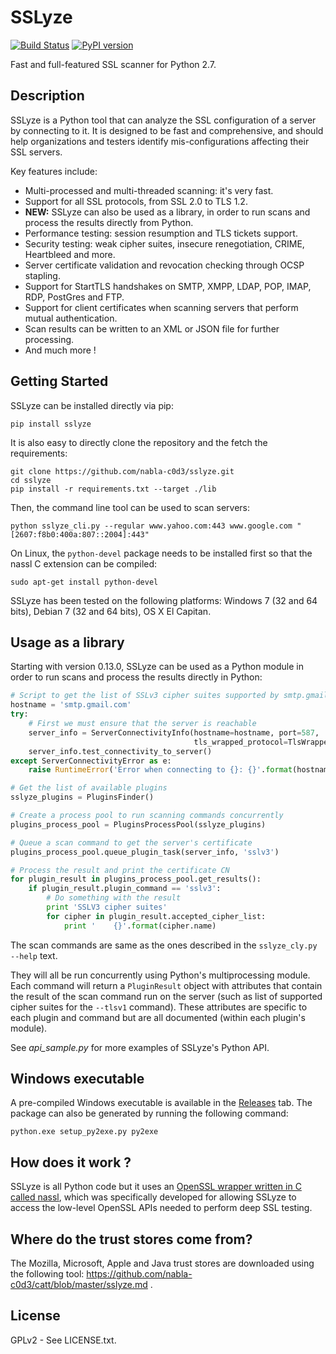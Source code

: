 SSLyze
======

[![Build Status](https://travis-ci.org/nabla-c0d3/sslyze.svg?branch=master)](https://travis-ci.org/nabla-c0d3/sslyze)
[![PyPI version](https://badge.fury.io/py/sslyze.svg)](https://badge.fury.io/py/sslyze)

Fast and full-featured SSL scanner for Python 2.7.


Description
-----------

SSLyze is a Python tool that can analyze the SSL configuration of a server by connecting to it. It is designed to be 
fast and comprehensive, and should help organizations and testers identify mis-configurations affecting their SSL
servers.

Key features include:
* Multi-processed and multi-threaded scanning: it's very fast.
* Support for all SSL protocols, from SSL 2.0 to TLS 1.2.
* **NEW:** SSLyze can also be used as a library, in order to run scans and process the results directly from Python.
* Performance testing: session resumption and TLS tickets support.
* Security testing: weak cipher suites, insecure renegotiation, CRIME, Heartbleed and more.
* Server certificate validation and revocation checking through OCSP stapling.
* Support for StartTLS handshakes on SMTP, XMPP, LDAP, POP, IMAP, RDP, PostGres and FTP.
* Support for client certificates when scanning servers that perform mutual authentication.
* Scan results can be written to an XML or JSON file for further processing.
* And much more !


Getting Started
---------------

SSLyze can be installed directly via pip:
    
    pip install sslyze

It is also easy to directly clone the repository and the fetch the requirements:

    git clone https://github.com/nabla-c0d3/sslyze.git
    cd sslyze
    pip install -r requirements.txt --target ./lib
    
Then, the command line tool can be used to scan servers:

    python sslyze_cli.py --regular www.yahoo.com:443 www.google.com "[2607:f8b0:400a:807::2004]:443"

On Linux, the `python-devel` package needs to be installed first so that the nassl C extension can be compiled:

    sudo apt-get install python-devel

SSLyze has been tested on the following platforms: Windows 7 (32 and 64 bits), Debian 7 (32 and 64 bits), OS X El 
Capitan.

Usage as a library
------------------

Starting with version 0.13.0, SSLyze can be used as a Python module in order to run scans and process the results 
directly in Python:

```python
# Script to get the list of SSLv3 cipher suites supported by smtp.gmail.com
hostname = 'smtp.gmail.com'
try:
    # First we must ensure that the server is reachable
    server_info = ServerConnectivityInfo(hostname=hostname, port=587,
                                         tls_wrapped_protocol=TlsWrappedProtocolEnum.STARTTLS_SMTP)
    server_info.test_connectivity_to_server()
except ServerConnectivityError as e:
    raise RuntimeError('Error when connecting to {}: {}'.format(hostname, e.error_msg))

# Get the list of available plugins
sslyze_plugins = PluginsFinder()

# Create a process pool to run scanning commands concurrently
plugins_process_pool = PluginsProcessPool(sslyze_plugins)

# Queue a scan command to get the server's certificate
plugins_process_pool.queue_plugin_task(server_info, 'sslv3')

# Process the result and print the certificate CN
for plugin_result in plugins_process_pool.get_results():
    if plugin_result.plugin_command == 'sslv3':
        # Do something with the result
        print 'SSLV3 cipher suites'
        for cipher in plugin_result.accepted_cipher_list:
            print '    {}'.format(cipher.name)
```

The scan commands are same as the ones described in the `sslyze_cly.py --help` text. 

They will all be run concurrently using Python's multiprocessing module. Each command will return a `PluginResult` 
object with attributes that contain the result of the scan command run on the server (such as list of supported cipher 
suites for the `--tlsv1` command). These attributes are specific to each plugin and command but are all documented 
(within each plugin's module).

See _api\_sample.py_ for more examples of SSLyze's Python API.


Windows executable
------------------

A pre-compiled Windows executable is available in the [Releases](https://github.com/nabla-c0d3/sslyze/releases) tab. 
The package can also be generated by running the following command:

    python.exe setup_py2exe.py py2exe
    

How does it work ?
------------------

SSLyze is all Python code but it uses an 
[OpenSSL wrapper written in C called nassl](https://github.com/nabla-c0d3/nassl), which was specifically developed for
allowing SSLyze to access the low-level OpenSSL APIs needed to perform deep SSL testing.


Where do the trust stores come from?
------------------------------------

The Mozilla, Microsoft, Apple and Java trust stores are downloaded using the following tool: 
https://github.com/nabla-c0d3/catt/blob/master/sslyze.md .


License
-------

GPLv2 - See LICENSE.txt.
